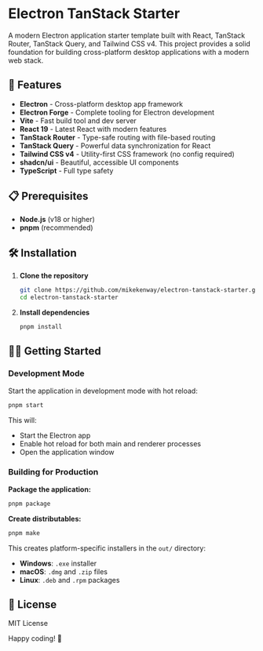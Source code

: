 # Electron TanStack Starter

A modern Electron application starter template built with React, TanStack Router, TanStack Query, and Tailwind CSS v4. This project provides a solid foundation for building cross-platform desktop applications with a modern web stack.

## 🚀 Features

- **Electron** - Cross-platform desktop app framework
- **Electron Forge** - Complete tooling for Electron development
- **Vite** - Fast build tool and dev server
- **React 19** - Latest React with modern features
- **TanStack Router** - Type-safe routing with file-based routing
- **TanStack Query** - Powerful data synchronization for React
- **Tailwind CSS v4** - Utility-first CSS framework (no config required)
- **shadcn/ui** - Beautiful, accessible UI components
- **TypeScript** - Full type safety

## 📋 Prerequisites

- **Node.js** (v18 or higher)
- **pnpm** (recommended)

## 🛠️ Installation

1. **Clone the repository**

   ```bash
   git clone https://github.com/mikekenway/electron-tanstack-starter.git
   cd electron-tanstack-starter
   ```

2. **Install dependencies**
   ```bash
   pnpm install
   ```

## 🏃‍♂️ Getting Started

### Development Mode

Start the application in development mode with hot reload:

```bash
pnpm start
```

This will:

- Start the Electron app
- Enable hot reload for both main and renderer processes
- Open the application window

### Building for Production

**Package the application:**

```bash
pnpm package
```

**Create distributables:**

```bash
pnpm make
```

This creates platform-specific installers in the `out/` directory:

- **Windows**: `.exe` installer
- **macOS**: `.dmg` and `.zip` files
- **Linux**: `.deb` and `.rpm` packages

## 📝 License

MIT License

Happy coding! 🎉
